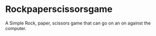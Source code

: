 # Rockpaperscissorsgame
A Simple Rock, paper, scissors game that can go on an on against the computer.
